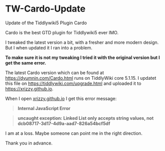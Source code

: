 # TW-Cardo-Update
Update of the Tiddlywiki5 Plugin Cardo

Cardo is the best GTD plugin for Tiddlywiki5 ever IMO.

I tweaked the latest version a bit, with a fresher and more modern design. But I when updated it I ran into a problem.

**To make sure it is not my tweaking I tried it with the original version but I get the same error.**

The latest Cardo version which can be found at <https://dyumnin.com/Cardo.html> runs on TiddlyWiki core 5.1.15.
I updatet this file on <https://tiddlywiki.com/upgrade.html> and uploaded it to <https://xrizzy.github.io>.

When I open [xrizzy.github.io](https://xrizzy.github.io/#A%20Big%20Project%20Im%20Working%20On:%5B%5BA%20Big%20Project%20Im%20Working%20On%5D%5D%20%5B%5BDraft%20of%20'What%20is%20your%20next%20task...'%20by%20Joe%20Cardo%5D%5D%20%5B%5BWelcome%20to%20Cardo%5D%5D%20%5B%5BProject%20Features%5D%5D%20Sub-Projects%20%5B%5BProject%20Teams%20%26%20RACI%20Roles%5D%5D%20%5B%5BProgress%20Tracking%5D%5D%20%5B%5BStatus%20Updates%5D%5D%20%5B%5BTask%20Management%20Features%5D%5D%20%5B%5BTask%20Reminders%5D%5D%20Meetings%20%5B%5BAgenda%20Items%20%26%20Attendees%5D%5D%20%5B%5BPeople%20%26%20Conversation%20Tracking%5D%5D%20%5B%5BBook%20Library%5D%5D%20%5B%5BBook%20Notes%5D%5D%20Goals) I get this error message:

>**Internal JavaScript Error**

>**uncaught exception: Linked List only accepts string values, not dcb08717-3d17-4d9a-aad7-826a54bcf5df**

I am at a loss. Maybe someone can point me in the right direction.

Thank you in advance.

